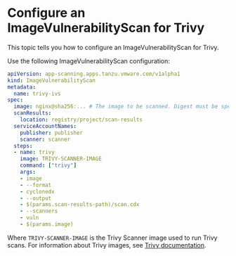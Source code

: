 # Configure an ImageVulnerabilityScan for Trivy

This topic tells you how to configure an ImageVulnerabilityScan for Trivy. 

Use the following ImageVulnerabilityScan configuration:

```yaml
apiVersion: app-scanning.apps.tanzu.vmware.com/v1alpha1
kind: ImageVulnerabilityScan
metadata:
  name: trivy-ivs
spec:
  image: nginx@sha256:... # The image to be scanned. Digest must be specified.
  scanResults:
    location: registry/project/scan-results
  serviceAccountNames:
    publisher: publisher
    scanner: scanner
  steps:
  - name: trivy
    image: TRIVY-SCANNER-IMAGE
    command: ["trivy"]
    args:
    - image
    - --format
    - cyclonedx
    - --output
    - $(params.scan-results-path)/scan.cdx
    - --scanners
    - vuln
    - $(params.image)
```

Where `TRIVY-SCANNER-IMAGE` is the Trivy Scanner image used to run Trivy scans. For information about Trivy images, see [Trivy documentation](https://github.com/aquasecurity/trivy).